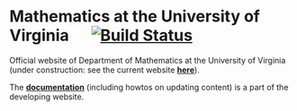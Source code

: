 # Mathematics at the University of Virginia&nbsp;&nbsp;&nbsp;&nbsp;&nbsp;    [![Build Status](https://travis-ci.org/uva-math/uva-math-code.svg?branch=master)](https://travis-ci.org/uva-math/uva-math-code)

Official website of Department of Mathematics at the University of Virginia (under construction: see the current website [**here**](http://www.math.virginia.edu/)).

The [**documentation**](http://uva-math.s3-website-us-east-1.amazonaws.com/doc/) (including howtos on updating content) is a part of the developing website.

